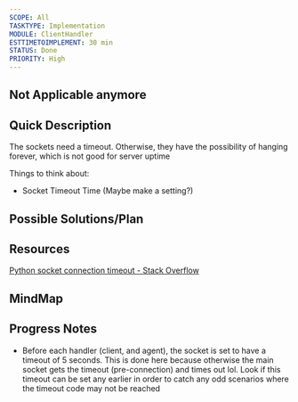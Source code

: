 ```yaml
---
SCOPE: All
TASKTYPE: Implementation
MODULE: ClientHandler
ESTTIMETOIMPLEMENT: 30 min
STATUS: Done
PRIORITY: High
---
```


## Not Applicable anymore
## Quick Description

The sockets need a timeout. Otherwise, they have the possibility of hanging forever, which is not good for server uptime


Things to think about:
- Socket Timeout Time (Maybe make a setting?)


## Possible Solutions/Plan


## Resources
[Python socket connection timeout - Stack Overflow](https://stackoverflow.com/questions/3432102/python-socket-connection-timeout)

## MindMap

## Progress Notes
- Before each handler (client, and agent), the socket is set to have a timeout of 5 seconds. This is done here because otherwise the main socket gets the timeout (pre-connection) and times out lol. Look if this timeout can be set any earlier in order to catch any odd scenarios where the timeout code may not be reached